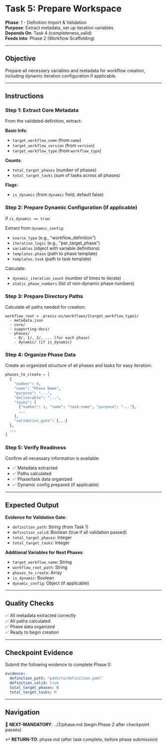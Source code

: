 # Task 5: Prepare Workspace

**Phase**: 1 - Definition Import & Validation  
**Purpose**: Extract metadata, set up iteration variables  
**Depends On**: Task 4 (completeness_valid)  
**Feeds Into**: Phase 2 (Workflow Scaffolding)

---

## Objective

Prepare all necessary variables and metadata for workflow creation, including dynamic iteration configuration if applicable.

---

## Instructions

### Step 1: Extract Core Metadata

From the validated definition, extract:

**Basic Info**:
- `target_workflow_name` (from `name`)
- `target_workflow_version` (from `version`)
- `target_workflow_type` (from `workflow_type`)

**Counts**:
- `total_target_phases` (number of phases)
- `total_target_tasks` (sum of tasks across all phases)

**Flags**:
- `is_dynamic` (from `dynamic` field, default false)

### Step 2: Prepare Dynamic Configuration (if applicable)

If `is_dynamic == true`:

Extract from `dynamic_config`:
- `source_type` (e.g., "workflow_definition")
- `iteration_logic` (e.g., "per_target_phase")
- `variables` (object with variable definitions)
- `templates.phase` (path to phase template)
- `templates.task` (path to task template)

Calculate:
- `dynamic_iteration_count` (number of times to iterate)
- `static_phase_numbers` (list of non-dynamic phase numbers)

### Step 3: Prepare Directory Paths

Calculate all paths needed for creation:

```
workflow_root = .praxis-os/workflows/{target_workflow_type}/
  - metadata.json
  - core/
  - supporting-docs/
  - phases/
    - 0/, 1/, 2/, ... (for each phase)
    - dynamic/ (if is_dynamic)
```

### Step 4: Organize Phase Data

Create an organized structure of all phases and tasks for easy iteration:

```python
phases_to_create = [
  {
    "number": 0,
    "name": "Phase Name",
    "purpose": "...",
    "deliverable": "...",
    "tasks": [
      {"number": 1, "name": "task-name", "purpose": "..."},
      ...
    ],
    "validation_gate": {...}
  },
  ...
]
```

### Step 5: Verify Readiness

Confirm all necessary information is available:
- ✅ Metadata extracted
- ✅ Paths calculated
- ✅ Phase/task data organized
- ✅ Dynamic config prepared (if applicable)

---

## Expected Output

**Evidence for Validation Gate**:
- `definition_path`: String (from Task 1)
- `definition_valid`: Boolean (true if all validation passed)
- `total_target_phases`: Integer
- `total_target_tasks`: Integer

**Additional Variables for Next Phases**:
- `target_workflow_name`: String
- `workflow_root_path`: String
- `phases_to_create`: Array
- `is_dynamic`: Boolean
- `dynamic_config`: Object (if applicable)

---

## Quality Checks

✅ All metadata extracted correctly  
✅ All paths calculated  
✅ Phase data organized  
✅ Ready to begin creation

---

## Checkpoint Evidence

Submit the following evidence to complete Phase 0:

```yaml
evidence:
  definition_path: "path/to/definition.yaml"
  definition_valid: true
  total_target_phases: N
  total_target_tasks: M
```

---

## Navigation

🎯 **NEXT-MANDATORY**: ../2/phase.md (begin Phase 2 after checkpoint passes)

↩️ **RETURN-TO**: phase.md (after task complete, before phase submission)


